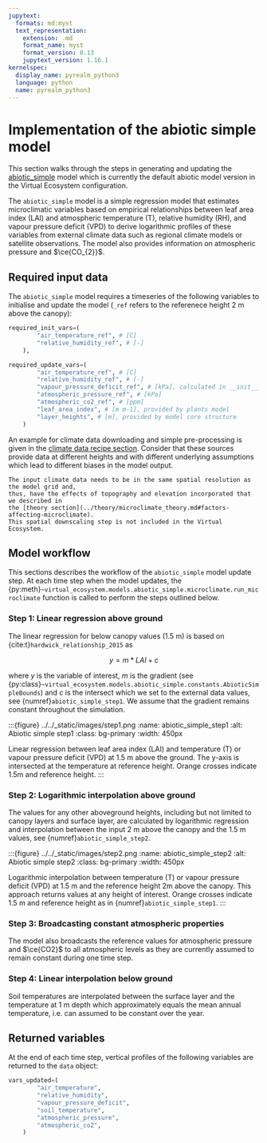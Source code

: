 ```yaml
---
jupytext:
  formats: md:myst
  text_representation:
    extension: .md
    format_name: myst
    format_version: 0.13
    jupytext_version: 1.16.1
kernelspec:
  display_name: pyrealm_python3
  language: python
  name: pyrealm_python3
---
```


# Implementation of the abiotic simple model

This section walks through the steps in generating and updating the
[abiotic_simple](../../../../virtual_ecosystem/models/abiotic_simple/abiotic_simple_model.py)
model which is currently the default abiotic model version in the Virtual Ecosystem
configuration.

The `abiotic_simple` model is a simple regression model that estimates microclimatic
variables based on empirical relationships between leaf area index (LAI) and atmospheric
temperature (T), relative humidity (RH), and vapour pressure deficit (VPD) to derive
logarithmic profiles of these variables from external climate data such as regional
climate models or satellite observations. The model also provides information on
atmospheric pressure and $\ce{CO_{2}}$.

## Required input data

The `abiotic_simple` model requires a timeseries of the following variables to
initialise and update the model (`_ref` refers to the referenece height 2 m above the
canopy):

``` python
required_init_vars=(
        "air_temperature_ref", # [C]
        "relative_humidity_ref", # [-]
    ),

required_update_vars=(
        "air_temperature_ref", # [C]
        "relative_humidity_ref", # [-]
        "vapour_pressure_deficit_ref", # [kPa], calculated in __init__
        "atmospheric_pressure_ref", # [kPa]
        "atmospheric_co2_ref", # [ppm]
        "leaf_area_index", # [m m-1], provided by plants model
        "layer_heights", # [m], provided by model core structure
    )
```

An example for climate data downloading and simple pre-processing is given in the
[climate data recipe section](../../using_the_ve/data/climate_data_recipes.md).
Consider that these sources provide data at different heights and with different
underlying assumptions which lead to different biases in the model output.

```{note}
The input climate data needs to be in the same spatial resolution as the model grid and,
thus, have the effects of topography and elevation incorporated that we described in
the [theory section](../theory/microclimate_theory.md#factors-affecting-microclimate).
This spatial downscaling step is not included in the Virtual Ecosystem.
```

## Model workflow

This sections describes the workflow of the `abiotic_simple` model update step.
At each time step when the model updates, the
{py:meth}`~virtual_ecosystem.models.abiotic_simple.microclimate.run_microclimate`
function is called to perform the steps outlined below.

### Step 1: Linear regression above ground

The linear regression for below canopy values (1.5 m) is based on
{cite:t}`hardwick_relationship_2015` as

$$y = m * LAI + c$$

where $y$ is the variable of interest, $m$ is the gradient
(see {py:class}`~virtual_ecosystem.models.abiotic_simple.constants.AbioticSimpleBounds`)
and $c$ is the intersect which we set to the external data values,
see {numref}`abiotic_simple_step1`.
We assume that the gradient remains constant throughout the simulation.

:::{figure} ../../_static/images/step1.png
:name: abiotic_simple_step1
:alt: Abiotic simple step1
:class: bg-primary
:width: 450px

Linear regression between leaf area index (LAI) and temperature (T) or
vapour pressure deficit (VPD) at 1.5 m above the ground. The y-axis is intersected
at the temperature at reference height. Orange crosses indicate 1.5m and reference height.
:::

### Step 2: Logarithmic interpolation above ground

The values for any other aboveground heights, including but not limited to
canopy layers and surface layer, are calculated by logarithmic regression and
interpolation between the input 2 m above the canopy and the 1.5 m values, see
{numref}`abiotic_simple_step2`.

:::{figure} ../../_static/images/step2.png
:name: abiotic_simple_step2
:alt: Abiotic simple step2
:class: bg-primary
:width: 450px

Logarithmic interpolation between temperature (T) or vapour pressure deficit
(VPD) at 1.5 m and the reference height 2m above the canopy. This approach returns
values at any height of interest. Orange crosses indicate 1.5 m and reference height as
in {numref}`abiotic_simple_step1`.
:::

### Step 3: Broadcasting constant atmospheric properties

The model also broadcasts the reference values for atmospheric pressure and
$\ce{CO2}$ to all atmospheric levels as they are currently assumed to remain constant
during one time step.

### Step 4: Linear interpolation below ground

Soil temperatures are interpolated between the surface layer and the
temperature at 1 m depth which approximately equals the mean annual temperature, i.e.
can assumed to be constant over the year.

## Returned variables

At the end of each time step, vertical profiles of the following variables are returned
to the `data` object:

``` python
vars_updated=(
        "air_temperature",
        "relative_humidity",
        "vapour_pressure_deficit",
        "soil_temperature",
        "atmospheric_pressure",
        "atmospheric_co2",
    )
```

